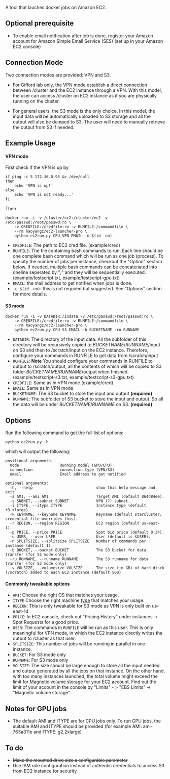 A tool that lauches docker jobs on Amazon EC2.

## Optional prerequisite
+ To enable email notification after job is done, register your Amazon account for Amazon Simple Email Service (SES) (set up in your Amazon EC2 console)


## Connection Mode
Two connection modes are provided: VPN and S3. 

+ For Gifford lab only, the VPN mode establish a direct connection between /cluster and the EC2 instance through a VPN. With this model, the user can access /cluster on EC2 instance as if you are physically running on the cluster.

+ For general users, the S3 mode is the only choice. In this model, the input data will be automatically uploaded to S3 storage and all the output will also be dumped to S3. The user will need to manually retrieve the output from S3 if needed.

## Example Usage

#### VPN mode

First check if the VPN is up by

```
if ping -c 5 172.16.0.95 &> /dev/null
then
    echo 'VPN is up!'
else
    echo 'VPN is not ready...'
fi

```

Then 

```
docker run -i -v /cluster/ec2:/cluster/ec2 -v /etc/passwd:/root/passwd:ro \
	-v CREDFILE:/credfile:ro -v RUNFILE:/commandfile \
	--rm haoyangz/ec2-launcher-pro \
	python ec2run.py CPU VPN EMAIL -u $(id -un) 
```
+ `CREDFILE`: The path to EC2 cred file. (example/cred)
+ `RUNFILE`: The file containing bash commands to run. Each line should be one complete bash command which will be run as one job (process). To specify the number of jobs per instance, checkout the "Option" section below. If needed, multiple bash commands can be concatenated into oneline seperated by ";" and they will be sequentially executed. (example/testscript.txt, example/testscript-gpu.txt)
+ `EMAIL`: the mail address to get notified when jobs is done.
+ `-u $(id -un)`: this is not required but suggested. See "Options" section for more details.

#### S3 mode

```
docker run -i -v DATADIR:/indata -v /etc/passwd:/root/passwd:ro \
	-v CREDFILE:/credfile:ro -v RUNFILE:/commandfile \
	--rm haoyangz/ec2-launcher-pro \
	python ec2run.py CPU S3 EMAIL -b BUCKETNAME -ru RUNNAME
```

+ `DATADIR`: The directory of the input data. All the subfolder of this directory will be recursively copied to $BUCKETNAME$/$RUNNAME$/input on S3 and then to /scratch/input on the EC2 instance. Therefore, configure your commands in RUNFILE to get data from /scratch/input
+ `RUNFILE`: **Note** You should configure your commands in RUNFILE to output to /scratch/output, all the contents of which will be copied to S3 folder $BUCKETNAME$/$RUNNAME$/output when finished. (example/testscript-s3.txt, example/testscript-s3-gpu.txt)
+ `CREDFILE`: Same as in VPN mode (example/cred)
+ `EMAIL`: Same as in VPN mode
+ `BUCKETNAME`: The S3 bucket to store the input and output  **(required)**
+ `RUNNAME`: The subfolder of S3 bucket to store the input and output. So all the data will be under $BUCKETNAME$/$RUNNAME$ on S3.  **(required)**



## Options
Run the following command to get the full list of options:

```
python ec2run.py -h
```

which will output the following:


```
positional arguments:
  mode                  Running model (GPU/CPU)
  connection            connection type (VPN/S3)
  email 				Email address to get notified
  
optional arguments:
  -h, --help            				show this help message and exit
  -a AMI, --ami AMI     				Target AMI (default 864d84ee).
  -s SUBNET, --subnet SUBNET    		VPN (?) subnet.
  -i ITYPE, --itype ITYPE   			Instance type (default r3.xlarge).
  -k KEYNAME, --keyname KEYNAME			Keyname (default starcluster; credential file overrides this).
  -r REGION, --region REGION 			EC2 region (default us-east-1).
  -p PRICE, --price PRICE 				Spot bid price (default 0.34).
  -u USER, --user USER  				User (default is $USER).
  -n SPLITSIZE, --splitsize SPLITSIZE	Number of commands per instance (default 1).
  -b BUCKET, --bucket BUCKET 			The S3 bucket for data transfer (for S3 mode only)
  -ru RUNNAME, --runname RUNNAME		The S3 runname for data transfer (for S3 mode only)
  -v VOLSIZE, --volumesize VOLSIZE		The size (in GB) of hard disck (/scratch) added to each EC2 instance (default 500)

```

#### Commonly tweakable options

+ `AMI`: Choose the right OS that matches your usage.
+ `ITYPE` Choose the right machine [type](https://aws.amazon.com/ec2/instance-types/) that matches your usage.
+ `REGION`: This is only tweakable for S3 mode as VPN is only built on us-east-1d
+ `PRICE`: In EC2 console, check out "Pricing History" under instances -> Spot Requests for a good price.
+ `USER`: The commands in `RUNFILE` will be run as this user. This is only meaningful for VPN mode, in which the EC2 instance directly writes the output to /cluster as that user.
+ `SPLITSIZE`: This number of jobs will be running in parallel in one instance.
+ `BUCKET`: For S3 mode only
+ `RUNNAME`: For S3 mode only
+ `VOLSIZE`: The size should be large enough to store all the input needed and output generated by all the jobs on that instance. On the other hand, with too many instances launched, the total volume might exceed the limit for Magnetic volume storage for your EC2 account. Find out the limit of your account in the console by "Limits" - > "EBS Limits" -> "Magnetic volume storage".

## Notes for GPU jobs

+ The default AMI and ITYPE are for CPU jobs only. To run GPU jobs, the suitable AMI and ITYPE should be provided (for example AMI: ami-763a311e and ITYPE: g2.2xlarge)

## To do

+ ~~Make the mounted drive size a configurable parameter~~
+ Use IAM role configuration instead of authentic credentials to access S3 from EC2 instance for security
